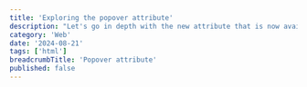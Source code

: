 ```yaml
---
title: 'Exploring the popover attribute'
description: "Let's go in depth with the new attribute that is now available cross platforms."
category: 'Web'
date: '2024-08-21'
tags: ['html']
breadcrumbTitle: 'Popover attribute'
published: false
---
```


